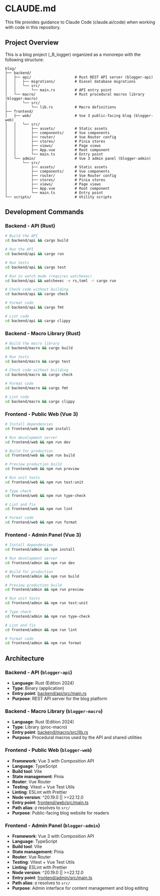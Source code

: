 # CLAUDE.md

This file provides guidance to Claude Code (claude.ai/code) when working with code in this repository.

## Project Overview

This is a blog project (_B_logger) organized as a monorepo with the following structure:

```
blog/
├── backend/
│   ├── api/                    # Rust REST API server (blogger-api)
│   │   ├── migrations/         # Diesel database migrations
│   │   └── src/
│   │       └── main.rs         # API entry point
│   └── macro/                  # Rust procedural macros library (blogger-macro)
│       └── src/
│           └── lib.rs          # Macro definitions
├── frontend/
│   ├── web/                    # Vue 3 public-facing blog (blogger-web)
│   │   └── src/
│   │       ├── assets/         # Static assets
│   │       ├── components/     # Vue components
│   │       ├── router/         # Vue Router config
│   │       ├── stores/         # Pinia stores
│   │       ├── views/          # Page views
│   │       ├── App.vue         # Root component
│   │       └── main.ts         # Entry point
│   └── admin/                  # Vue 3 admin panel (blogger-admin)
│       └── src/
│           ├── assets/         # Static assets
│           ├── components/     # Vue components
│           ├── router/         # Vue Router config
│           ├── stores/         # Pinia stores
│           ├── views/          # Page views
│           ├── App.vue         # Root component
│           └── main.ts         # Entry point
└── scripts/                    # Utility scripts
```

## Development Commands

### Backend - API (Rust)
```bash
# Build the API
cd backend/api && cargo build

# Run the API
cd backend/api && cargo run

# Run tests
cd backend/api && cargo test

# Run in watch mode (requires watchexec)
cd backend/api && watchexec -e rs,toml -r cargo run

# Check code without building
cd backend/api && cargo check

# Format code
cd backend/api && cargo fmt

# Lint code
cd backend/api && cargo clippy
```

### Backend - Macro Library (Rust)
```bash
# Build the macro library
cd backend/macro && cargo build

# Run tests
cd backend/macro && cargo test

# Check code without building
cd backend/macro && cargo check

# Format code
cd backend/macro && cargo fmt

# Lint code
cd backend/macro && cargo clippy
```

### Frontend - Public Web (Vue 3)
```bash
# Install dependencies
cd frontend/web && npm install

# Run development server
cd frontend/web && npm run dev

# Build for production
cd frontend/web && npm run build

# Preview production build
cd frontend/web && npm run preview

# Run unit tests
cd frontend/web && npm run test:unit

# Type check
cd frontend/web && npm run type-check

# Lint and fix
cd frontend/web && npm run lint

# Format code
cd frontend/web && npm run format
```

### Frontend - Admin Panel (Vue 3)
```bash
# Install dependencies
cd frontend/admin && npm install

# Run development server
cd frontend/admin && npm run dev

# Build for production
cd frontend/admin && npm run build

# Preview production build
cd frontend/admin && npm run preview

# Run unit tests
cd frontend/admin && npm run test:unit

# Type check
cd frontend/admin && npm run type-check

# Lint and fix
cd frontend/admin && npm run lint

# Format code
cd frontend/admin && npm run format
```

## Architecture

### Backend - API (`blogger-api`)
- **Language**: Rust (Edition 2024)
- **Type**: Binary (application)
- **Entry point**: [backend/api/src/main.rs](backend/api/src/main.rs)
- **Purpose**: REST API server for the blog platform

### Backend - Macro Library (`blogger-macro`)
- **Language**: Rust (Edition 2024)
- **Type**: Library (proc-macro)
- **Entry point**: [backend/macro/src/lib.rs](backend/macro/src/lib.rs)
- **Purpose**: Procedural macros used by the API and shared utilities

### Frontend - Public Web (`blogger-web`)
- **Framework**: Vue 3 with Composition API
- **Language**: TypeScript
- **Build tool**: Vite
- **State management**: Pinia
- **Router**: Vue Router
- **Testing**: Vitest + Vue Test Utils
- **Linting**: ESLint with Prettier
- **Node version**: ^20.19.0 || >=22.12.0
- **Entry point**: [frontend/web/src/main.ts](frontend/web/src/main.ts)
- **Path alias**: `@` resolves to `src/`
- **Purpose**: Public-facing blog website for readers

### Frontend - Admin Panel (`blogger-admin`)
- **Framework**: Vue 3 with Composition API
- **Language**: TypeScript
- **Build tool**: Vite
- **State management**: Pinia
- **Router**: Vue Router
- **Testing**: Vitest + Vue Test Utils
- **Linting**: ESLint with Prettier
- **Node version**: ^20.19.0 || >=22.12.0
- **Entry point**: [frontend/admin/src/main.ts](frontend/admin/src/main.ts)
- **Path alias**: `@` resolves to `src/`
- **Purpose**: Admin interface for content management and blog editing
